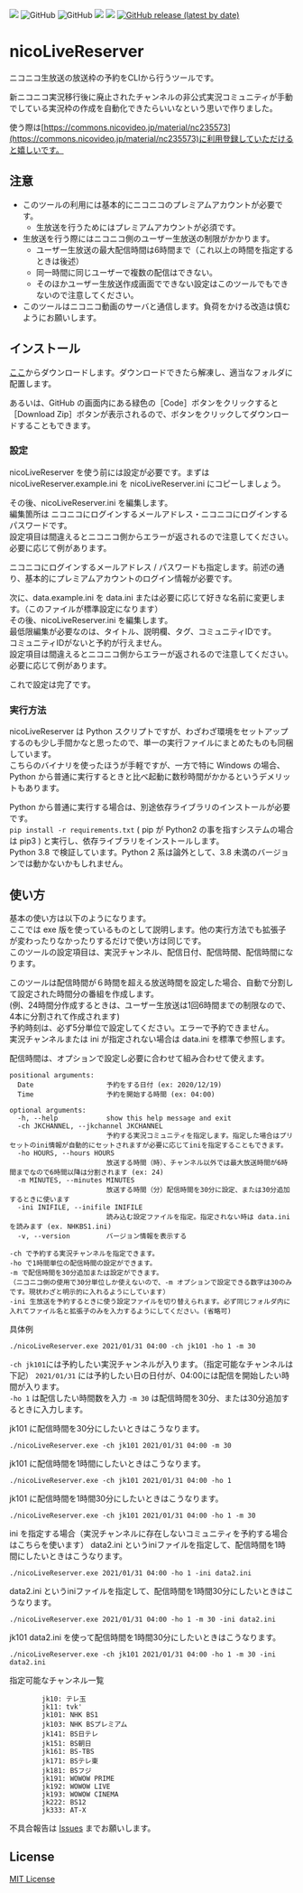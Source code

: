 [![](https://img.shields.io/badge/Origin-tsukumijima-28a745?style=for-the-badge)](https://github.com/tsukumijima/JKCommentCrawler)
![GitHub](https://img.shields.io/github/license/yt4687/Tomoyo-nicoLiveReserver-?style=for-the-badge)
![GitHub](https://img.shields.io/badge/Python-3.8-3376AB?style=for-the-badge&logo=Python)
![](https://img.shields.io/badge/OS-Windows-0078D6?style=for-the-badge&logo=Windows)
[![](https://img.shields.io/badge/Using-niconico-231815?style=for-the-badge&logo=niconico)](https://nicovideo.jp)
[![GitHub release (latest by date)](https://img.shields.io/github/v/release/yt4687/nicoLiveReserver?style=for-the-badge)](https://github.com/yt4687/nicoLiveReserver/releases)

# nicoLiveReserver
ニコニコ生放送の放送枠の予約をCLIから行うツールです。  


新ニコニコ実況移行後に廃止されたチャンネルの非公式実況コミュニティが手動でしている実況枠の作成を自動化できたらいいなという思いで作りました。


使う際は[https://commons.nicovideo.jp/material/nc235573](https://commons.nicovideo.jp/material/nc235573)に利用登録していただけると嬉しいです。

## 注意

- このツールの利用には基本的にニコニコのプレミアムアカウントが必要です。  
  - 生放送を行うためにはプレミアムアカウントが必須です。  
- 生放送を行う際にはニコニコ側のユーザー生放送の制限がかかります。  
  - ユーザー生放送の最大配信時間は6時間まで（これ以上の時間を指定するときは後述）
  - 同一時間に同じユーザーで複数の配信はできない。
  - そのほかユーザー生放送作成画面でできない設定はこのツールでもできないので注意してください。
- このツールはニコニコ動画のサーバと通信します。負荷をかける改造は慎むようにお願いします。


## インストール

[ここ](https://github.com/yt4687/nicoLiveReserver/releases)からダウンロードします。ダウンロードできたら解凍し、適当なフォルダに配置します。  

あるいは、GitHub の画面内にある緑色の［Code］ボタンをクリックすると［Download Zip］ボタンが表示されるので、ボタンをクリックしてダウンロードすることもできます。 

### 設定

nicoLiveReserver を使う前には設定が必要です。まずは nicoLiveReserver.example.ini を nicoLiveReserver.ini にコピーしましょう。

その後、nicoLiveReserver.ini を編集します。  
編集箇所は ニコニコにログインするメールアドレス・ニコニコにログインするパスワードです。  
設定項目は間違えるとニコニコ側からエラーが返されるので注意してください。必要に応じて例があります。  

ニコニコにログインするメールアドレス / パスワードも指定します。前述の通り、基本的にプレミアムアカウントのログイン情報が必要です。

次に、data.example.ini を data.ini または必要に応じて好きな名前に変更します。（このファイルが標準設定になります）  
その後、nicoLiveReserver.ini を編集します。  
最低限編集が必要なのは、タイトル、説明欄、タグ、コミュニティIDです。  
コミュニティIDがないと予約が行えません。  
設定項目は間違えるとニコニコ側からエラーが返されるので注意してください。必要に応じて例があります。 

これで設定は完了です。

### 実行方法

nicoLiveReserver は Python スクリプトですが、わざわざ環境をセットアップするのも少し手間かなと思ったので、単一の実行ファイルにまとめたものも同梱しています。  
こちらのバイナリを使ったほうが手軽ですが、一方で特に Windows の場合、Python から普通に実行するときと比べ起動に数秒時間がかかるというデメリットもあります。  

Python から普通に実行する場合は、別途依存ライブラリのインストールが必要です。  
`pip install -r requirements.txt` ( pip が Python2 の事を指すシステムの場合は pip3 ) と実行し、依存ライブラリをインストールします。  
Python 3.8 で検証しています。Python 2 系は論外として、3.8 未満のバージョンでは動かないかもしれません。

## 使い方

基本の使い方は以下のようになります。  
ここでは exe 版を使っているものとして説明します。他の実行方法でも拡張子が変わったりなかったりするだけで使い方は同じです。  
このツールの設定項目は、実況チャンネル、配信日付、配信時間、配信時間になります。  

このツールは配信時間が６時間を超える放送時間を設定した場合、自動で分割して設定された時間分の番組を作成します。  
(例、24時間分作成するときは、ユーザー生放送は1回6時間までの制限なので、4本に分割されて作成されます)  
予約時刻は、必ず5分単位で設定してください。エラーで予約できません。  
実況チャンネルまたは ini が指定されない場合は data.ini を標準で参照します。

配信時間は、オプションで設定し必要に合わせて組み合わせて使えます。  
```
positional arguments:
  Date                  予約をする日付 (ex: 2020/12/19)
  Time                  予約を開始する時間 (ex: 04:00)

optional arguments:
  -h, --help            show this help message and exit
  -ch JKCHANNEL, --jkchannel JKCHANNEL
                        予約する実況コミュニティを指定します。指定した場合はプリセットのini情報が自動的にセットされますが必要に応じてiniを指定することもできます。   
  -ho HOURS, --hours HOURS
                        放送する時間（時）、チャンネル以外では最大放送時間が6時間までなので6時間以降は分割されます (ex: 24)
  -m MINUTES, --minutes MINUTES
                        放送する時間（分）配信時間を30分に設定、または30分追加するときに使います
  -ini INIFILE, --inifile INIFILE
                        読み込む設定ファイルを指定。指定されない時は data.ini を読みます (ex. NHKBS1.ini)
  -v, --version         バージョン情報を表示する
```
```
-ch で予約する実況チャンネルを指定できます。
-ho で1時間単位の配信時間の設定ができます。  
-m で配信時間を30分追加または設定ができます。  
（ニコニコ側の使用で30分単位しか使えないので、-m オプションで設定できる数字は30のみです。現状わざと明示的に入れるようにしています）
-ini 生放送を予約するときに使う設定ファイルを切り替えられます。必ず同じフォルダ内に入れてファイル名と拡張子のみを入力するようにしてください。(省略可)
```
具体例  
```
./nicoLiveReserver.exe 2021/01/31 04:00 -ch jk101 -ho 1 -m 30
```
`-ch jk101`には予約したい実況チャンネルが入ります。（指定可能なチャンネルは下記）
`2021/01/31` には予約したい日の日付が、04:00には配信を開始したい時間が入ります。  
`-ho 1` は配信したい時間数を入力 `-m 30` は配信時間を30分、または30分追加するときに入力します。  

jk101 に配信時間を30分にしたいときはこうなります。  
```
./nicoLiveReserver.exe -ch jk101 2021/01/31 04:00 -m 30
```
jk101 に配信時間を1時間にしたいときはこうなります。
```
./nicoLiveReserver.exe -ch jk101 2021/01/31 04:00 -ho 1
```
jk101 に配信時間を1時間30分にしたいときはこうなります。
```
./nicoLiveReserver.exe -ch jk101 2021/01/31 04:00 -ho 1 -m 30
```

ini を指定する場合（実況チャンネルに存在しないコミュニティを予約する場合はこちらを使います）
data2.ini というiniファイルを指定して、配信時間を1時間にしたいときはこうなります。
```
./nicoLiveReserver.exe 2021/01/31 04:00 -ho 1 -ini data2.ini
```
data2.ini というiniファイルを指定して、配信時間を1時間30分にしたいときはこうなります。
```
./nicoLiveReserver.exe 2021/01/31 04:00 -ho 1 -m 30 -ini data2.ini
```
jk101 data2.ini を使って配信時間を1時間30分にしたいときはこうなります。
```
./nicoLiveReserver.exe -ch jk101 2021/01/31 04:00 -ho 1 -m 30 -ini data2.ini
```
指定可能なチャンネル一覧
```
        jk10: テレ玉
        jk11: tvk'
        jk101: NHK BS1
        jk103: NHK BSプレミアム
        jk141: BS日テレ
        jk151: BS朝日
        jk161: BS-TBS
        jk171: BSテレ東
        jk181: BSフジ
        jk191: WOWOW PRIME
        jk192: WOWOW LIVE
        jk193: WOWOW CINEMA
        jk222: BS12
        jk333: AT-X
```


不具合報告は [Issues](https://github.com/yt4687/nicoLiveReserver/issues) までお願いします。

## License
[MIT License](LICENSE.txt)

